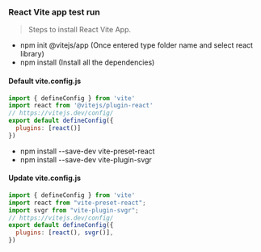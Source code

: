 ﻿### React Vite app test run
 
 >  Steps to install React Vite App.
 -  npm init @vitejs/app (Once entered type folder name and select react library)
 -  npm install (Install all the dependencies)
#### Default vite.config.js
``` javascript
import { defineConfig } from 'vite'
import react from '@vitejs/plugin-react'
// https://vitejs.dev/config/
export default defineConfig({
  plugins: [react()]
})
```
 -  npm install --save-dev vite-preset-react
 -  npm install --save-dev vite-plugin-svgr
#### Update vite.config.js
``` javascript
import { defineConfig } from 'vite'
import react from "vite-preset-react";
import svgr from "vite-plugin-svgr";
// https://vitejs.dev/config/
export default defineConfig({
  plugins: [react(), svgr()],
})
```
